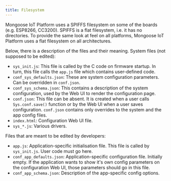 ```yaml
---
title: Filesystem
---
```


Mongoose IoT Platform uses a SPIFFS filesystem on some of the boards (e.g. ESP8266, CC3200).
SPIFFS is a flat filesystem, i.e. it has no directories. To provide the same
look at feel on all platforms, Mongoose IoT Platform uses a flat filesystem on all
architectures.

Below, there is a description of the files and their meaning.  System
files (not supposed to be edited):

- `sys_init.js`: This file is called by the C code
  on firmware startup.
  In turn, this file calls the `app.js` file which
  contains user-defined code.
- `conf_sys_defaults.json`: These are system configuration parameters. Can be
  overridden in `conf.json`.
- `conf_sys_schema.json`: This contains a description of the system configuration,
  used by the Web UI to render the configuration page.
- `conf.json`: This file can be absent. It is created
  when a user calls `Sys.conf.save()` function or by the Web UI when a user
  saves configuration. `conf.json` contains only overrides to the system
  and the app config files.
- `index.html`: Configuration Web UI file.
- `sys_*.js`: Various drivers.

Files that are meant to be edited by developers:

- `app.js`: Application-specific initialisation file.
  This file is called by `sys_init.js`. User code must go here.
- `conf_app_defaults.json`: Application-specific configuration file. Initially
  empty.  If the application wants to show it's own config parameters on the
  configuration Web UI, those parameters should go in this file.
- `conf_app_schema.json`: Description of the app-specific config options.
